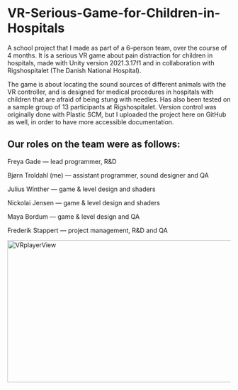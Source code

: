# VR-Serious-Game-for-Children-in-Hospitals
A school project that I made as part of a 6–person team, over the course of 4 months. 
It is a serious VR game about pain distraction for children in hospitals, made with Unity version 2021.3.17f1 and in collaboration with Rigshospitalet (The Danish National Hospital). 

The game is about locating the sound sources of different animals with the VR controller, and is designed for medical procedures in hospitals with children that are afraid of being stung with needles.
Has also been tested on a sample group of 13 participants at Rigshospitalet. 
Version control was originally done with Plastic SCM, but I uploaded the project here on GitHub as well, in order to have more accessible documentation.

## Our roles on the team were as follows:

Freya Gade — lead programmer, R&D

Bjørn Troldahl (me) — assistant programmer, sound designer and QA

Julius Winther — game & level design and shaders

Nickolai Jensen — game & level design and shaders

Maya Bordum — game & level design and QA

Frederik Stappert — project management, R&D and QA

<img src="https://github.com/user-attachments/assets/3d204dc4-9931-4313-8d39-720b0cc749bd" alt="VRplayerView" width="600" height="320">

